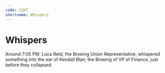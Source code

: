```yaml
---
code: CQXT
shortname: Whispers
---
```


# Whispers

Around 7:05 PM. Luca Reid, the Broeing Union Representative, whispered something into the ear of Kendall Blair, the Broeing of VP of Finance, just before they collapsed.
